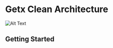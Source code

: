 # Getx Clean Architecture

![Alt Text](https://i.ibb.co/MGy8zdb/2024-04-30-15-52-14.jpg)

## Getting Started
